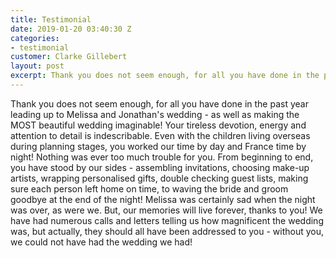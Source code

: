 ```yaml
---
title: Testimonial
date: 2019-01-20 03:40:30 Z
categories:
- testimonial
customer: Clarke Gillebert
layout: post
excerpt: Thank you does not seem enough, for all you have done in the past year leading up to Melissa and Jonathan's wedding - as well as making the MOST beautiful wedding imaginable!<br />Your tireless devotion, energy and attention to detail is indescribable. Even with the children living overseas during planning stages, you worked our time by day and France time by night! Nothing was ever too much trouble for you. From beginning to end, you have stood by our sides - assembling invitations, choosing make-up artists, wrapping personalised gifts, double checking guest lists, making sure each person left home on time, to waving the bride and groom goodbye at the end of the night! Melissa was certainly sad when the night was over, as were we. But, our memories will live forever, thanks to you!<br />We have had numerous calls and letters telling us how magnificent the wedding was, but actually, they should all have been addressed to you - without you, we could not have had the wedding we had!
---
```


Thank you does not seem enough, for all you have done in the past year leading up to Melissa and Jonathan's wedding - as well as making the MOST beautiful wedding imaginable!
Your tireless devotion, energy and attention to detail is indescribable. Even with the children living overseas during planning stages, you worked our time by day and France time by night! Nothing was ever too much trouble for you. From beginning to end, you have stood by our sides - assembling invitations, choosing make-up artists, wrapping personalised gifts, double checking guest lists, making sure each person left home on time, to waving the bride and groom goodbye at the end of the night! Melissa was certainly sad when the night was over, as were we. But, our memories will live forever, thanks to you!
We have had numerous calls and letters telling us how magnificent the wedding was, but actually, they should all have been addressed to you - without you, we could not have had the wedding we had!
